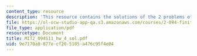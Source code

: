 ```yaml
---
content_type: resource
description: 'This resource contains the solutions of the 2 problems of homework 4. '
file: https://ol-ocw-studio-app-qa.s3.amazonaws.com/courses/2-094-finite-element-analysis-of-solids-and-fluids-ii-spring-2011/9e7170a0877ecf205105a476c95f4e04_MIT2_094S11_hw_4_sol.pdf
file_type: application/pdf
resourcetype: Document
title: MIT2_094S11_hw_4_sol.pdf
uid: 9e7170a0-877e-cf20-5105-a476c95f4e04
---
```

